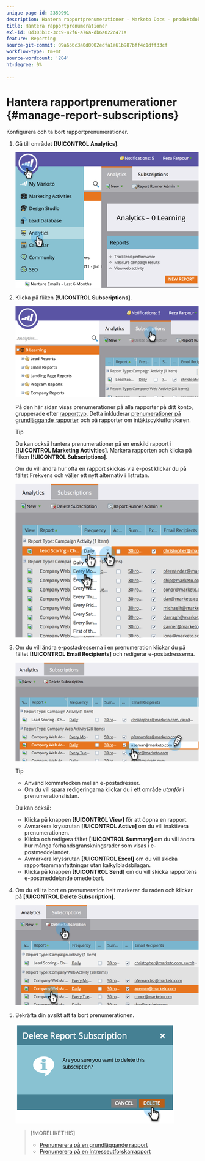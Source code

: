 ```yaml
---
unique-page-id: 2359991
description: Hantera rapportprenumerationer - Marketo Docs - produktdokumentation
title: Hantera rapportprenumerationer
exl-id: 0d303b1c-3cc9-42f6-a76a-db6a022c471a
feature: Reporting
source-git-commit: 09a656c3a0d0002edfa1a61b987bff4c1dff33cf
workflow-type: tm+mt
source-wordcount: '204'
ht-degree: 0%

---
```


# Hantera rapportprenumerationer {#manage-report-subscriptions}

Konfigurera och ta bort rapportprenumerationer.

1. Gå till området **[!UICONTROL Analytics]**.

   ![](assets/image2014-9-16-10-3a35-3a25.png)

1. Klicka på fliken **[!UICONTROL Subscriptions]**.

   ![](assets/image2014-9-16-10-3a35-3a32.png)

   På den här sidan visas prenumerationer på alla rapporter på ditt konto, grupperade efter [rapporttyp](/help/marketo/product-docs/reporting/basic-reporting/report-types/report-type-overview.md). Detta inkluderar [prenumerationer på grundläggande rapporter](/help/marketo/product-docs/reporting/basic-reporting/report-subscriptions/subscribe-to-a-basic-report.md) och på rapporter om intäktscyklutforskaren.

   >[!TIP]
   >
   >Du kan också hantera prenumerationer på en enskild rapport i **[!UICONTROL Marketing Activities]**. Markera rapporten och klicka på fliken **[!UICONTROL Subscriptions]**.

   Om du vill ändra hur ofta en rapport skickas via e-post klickar du på fältet Frekvens och väljer ett nytt alternativ i listrutan.

   ![](assets/image2014-9-16-10-3a36-3a4.png)

1. Om du vill ändra e-postadresserna i en prenumeration klickar du på fältet **[!UICONTROL Email Recipients]** och redigerar e-postadresserna.

   ![](assets/image2014-9-16-10-3a36-3a11.png)

   >[!TIP]
   >
   >* Använd kommatecken mellan e-postadresser.
   >* Om du vill spara redigeringarna klickar du i ett område _utanför_ i prenumerationslistan.

   Du kan också:

   * Klicka på knappen **[!UICONTROL View]** för att öppna en rapport.
   * Avmarkera kryssrutan **[!UICONTROL Active]** om du vill inaktivera prenumerationen.
   * Klicka och redigera fältet **[!UICONTROL Summary]** om du vill ändra hur många förhandsgranskningsrader som visas i e-postmeddelandet.
   * Avmarkera kryssrutan **[!UICONTROL Excel]** om du vill skicka rapportsammanfattningar utan kalkylbladsbilagan.
   * Klicka på knappen **[!UICONTROL Send]** om du vill skicka rapportens e-postmeddelande omedelbart.

1. Om du vill ta bort en prenumeration helt markerar du raden och klickar på **[!UICONTROL Delete Subscription]**.

   ![](assets/image2014-9-16-10-3a36-3a38.png)

1. Bekräfta din avsikt att ta bort prenumerationen.

   ![](assets/image2014-9-16-10-3a36-3a43.png)

   >[!MORELIKETHIS]
   >
   >* [Prenumerera på en grundläggande rapport](/help/marketo/product-docs/reporting/basic-reporting/report-subscriptions/subscribe-to-a-basic-report.md)
   >* [Prenumerera på en Intresseutforskarrapport](/help/marketo/product-docs/reporting/revenue-cycle-analytics/revenue-explorer/subscribe-to-a-revenue-explorer-report.md)
